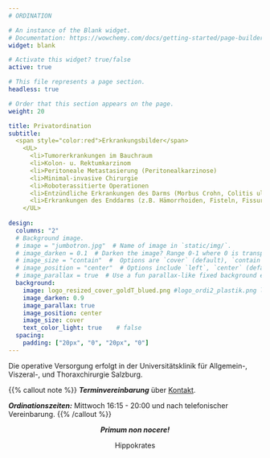 ```yaml
---
# ORDINATION

# An instance of the Blank widget.
# Documentation: https://wowchemy.com/docs/getting-started/page-builder/
widget: blank

# Activate this widget? true/false
active: true

# This file represents a page section.
headless: true

# Order that this section appears on the page.
weight: 20

title: Privatordination
subtitle: 
  <span style="color:red">Erkrankungsbilder</span> 
    <UL>
      <li>Tumorerkrankungen im Bauchraum
      <li>Kolon- u. Rektumkarzinom
      <li>Peritoneale Metastasierung (Peritonealkarzinose)
      <li>Minimal-invasive Chirurgie
      <li>Roboterassitierte Operationen
      <li>Entzündliche Erkrankungen des Darms (Morbus Crohn, Colitis ulcerosa, Divertikulitis)
      <li>Erkrankungen des Enddarms (z.B. Hämorrhoiden, Fisteln, Fissuren)
    </UL>
  
design:
  columns: "2"
  # Background image.
  # image = "jumbotron.jpg"  # Name of image in `static/img/`.
  # image_darken = 0.1  # Darken the image? Range 0-1 where 0 is transparent and 1 is opaque.
  # image_size = "contain"  #  Options are `cover` (default), `contain`, or `actual` size.
  # image_position = "center"  # Options include `left`, `center` (default), or `right`.
  # image_parallax = true  # Use a fun parallax-like fixed background effect? true/false
  background:
    image: logo_resized_cover_goldT_blued.png #logo_ordi2_plastik.png logo_ordi1_blau_T_weiss.png
    image_darken: 0.9
    image_parallax: true
    image_position: center
    image_size: cover
    text_color_light: true    # false
  spacing:
    padding: ["20px", "0", "20px", "0"]
---
```


<p></p>

Die operative Versorgung erfolgt in der Universitätsklinik für Allgemein-, Viszeral-, und Thoraxchirurgie Salzburg. 

{{% callout note %}}
**_Terminvereinbarung_** über [Kontakt](#contact). 

**_Ordinationszeiten:_** Mittwoch 16:15 - 20:00 und nach telefonischer Vereinbarung. 
{{% /callout %}}

<div style="text-align:center;">  

**_Primum non nocere!_** 

Hippokrates
</div>


